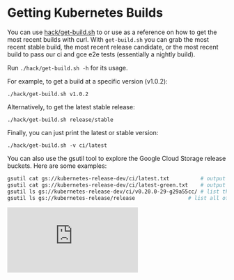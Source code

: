 <!-- BEGIN MUNGE: UNVERSIONED_WARNING -->


<!-- END MUNGE: UNVERSIONED_WARNING -->

# Getting Kubernetes Builds

You can use [hack/get-build.sh](http://releases.k8s.io/release-1.1/hack/get-build.sh) to or use as a reference on how to get the most recent builds with curl. With `get-build.sh` you can grab the most recent stable build, the most recent release candidate, or the most recent build to pass our ci and gce e2e tests (essentially a nightly build).

Run `./hack/get-build.sh -h` for its usage.

For example, to get a build at a specific version (v1.0.2):

```console
./hack/get-build.sh v1.0.2
```

Alternatively, to get the latest stable release:

```console
./hack/get-build.sh release/stable
```

Finally, you can just print the latest or stable version:

```console
./hack/get-build.sh -v ci/latest
```

You can also use the gsutil tool to explore the Google Cloud Storage release buckets. Here are some examples:

```sh
gsutil cat gs://kubernetes-release-dev/ci/latest.txt          # output the latest ci version number
gsutil cat gs://kubernetes-release-dev/ci/latest-green.txt    # output the latest ci version number that passed gce e2e
gsutil ls gs://kubernetes-release-dev/ci/v0.20.0-29-g29a55cc/ # list the contents of a ci release
gsutil ls gs://kubernetes-release/release                 # list all official releases and rcs
```




<!-- BEGIN MUNGE: IS_VERSIONED -->
<!-- TAG IS_VERSIONED -->
<!-- END MUNGE: IS_VERSIONED -->


<!-- BEGIN MUNGE: GENERATED_ANALYTICS -->
[![Analytics](https://kubernetes-site.appspot.com/UA-36037335-10/GitHub/docs/devel/getting-builds.md?pixel)]()
<!-- END MUNGE: GENERATED_ANALYTICS -->
